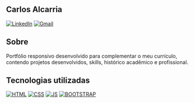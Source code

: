 ## Carlos Alcarria

[![LinkedIn](https://img.shields.io/badge/Linkedin-0077B5?style=for-the-badge&logo=linkedin&logoColor=white)](https://www.linkedin.com/in/carlos-alcarria/)
[![Gmail](https://img.shields.io/badge/Gmail-333333?style=for-the-badge&logo=gmail&logoColor=red)](mailto:carlos.copcescki@gmail.com)

## Sobre
Portfólio responsivo desenvolvido para complementar o meu currículo, contendo projetos desenvolvidos, skills, histórico acadêmico e profissional.

## Tecnologias utilizadas

[![HTML](https://img.shields.io/badge/HTML-f06529?style=for-the-badge&logo=html5&logoColor=white&labelColor=f06529)]()
[![CSS](https://img.shields.io/badge/CSS3-1572B6?style=for-the-badge&logo=css3&logoColor=white)]()
[![JS](https://img.shields.io/badge/JavaScript-F7DF1E?style=for-the-badge&logo=JavaScript&logoColor=000)]()
[![BOOTSTRAP](https://img.shields.io/badge/Bootstrap-563D7C?style=for-the-badge&logo=bootstrap&logoColor=white)]()
